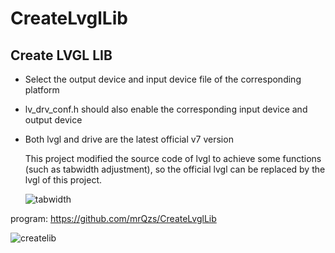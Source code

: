 # CreateLvglLib
## Create LVGL LIB

- Select the output device and input device file of the corresponding platform

- lv_drv_conf.h should also enable the corresponding input device and output device

- Both lvgl and drive are the latest official v7 version

  This project modified the source code of lvgl to achieve some functions (such as tabwidth adjustment), so the official lvgl can be replaced by the lvgl of this project.

  ![tabwidth](https://raw.githubusercontent.com/CURTLab/LVGLBuilder/master/doc/tabwidth.gif)

program: https://github.com/mrQzs/CreateLvglLib

![createlib](https://github.com/mrQzs/CreateLvglLib/blob/main/createlib.gif)
